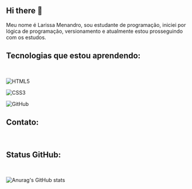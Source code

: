 ## Hi there 👋

Meu nome é Larissa Menandro, sou estudante de programação, iniciei por lógica de programação, versionamento e atualmente estou prosseguindo com os estudos.

<h2 
  <b>Tecnologias que estou aprendendo:</b></h2>
  
  <br>

  
![HTML5](https://img.shields.io/badge/html5-%23E34F26.svg?style=for-the-badge&logo=html5&logoColor=white)
  


  ![CSS3](https://img.shields.io/badge/css3-%231572B6.svg?style=for-the-badge&logo=css3&logoColor=white)



  ![GitHub](https://img.shields.io/badge/github-%23121011.svg?style=for-the-badge&logo=github&logoColor=white)


<h2 
  <b>Contato:</b></h2>
  <br>
  



<h2 
  <b>Status GitHub:</b></h2>
  
  <br>

  

  ![Anurag's GitHub stats](https://github-readme-stats.vercel.app/api?username=LarissaMenandro&show_icons=true&theme=radical)


  
  
